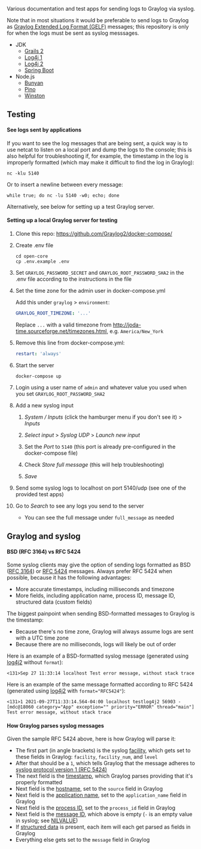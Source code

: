 Various documentation and test apps for sending logs to Graylog via syslog.

Note that in most situations it would be preferable to send logs to Graylog as [Graylog Extended Log Format (GELF)](https://docs.graylog.org/en/4.1/pages/sending/gelf.html) messages; this repository is only for when the logs must be sent as syslog messsages.

- JDK
  - [Grails 2](grails2/)
  - [Log4j 1](log4j1/)
  - [Log4j 2](log4j2/)
  - [Spring Boot](spring-boot/)
- Node.js
  - [Bunyan](bunyan/)
  - [Pino](pino/)
  - [Winston](winston/)

## Testing

#### See logs sent by applications

If you want to see the log messages that are being sent, a quick way is to use netcat to listen on a local port and dump the logs to the console; this is also helpful for troubleshooting if, for example, the timestamp in the log is improperly formatted (which may make it difficult to find the log in Graylog):

```
nc -klu 5140
```

Or to insert a newline between every message:

```
while true; do nc -lu 5140 -w0; echo; done
```

Alternatively, see below for setting up a test Graylog server.

#### Setting up a local Graylog server for testing

1. Clone this repo: https://github.com/Graylog2/docker-compose/

1. Create .env file

   ```
   cd open-core
   cp .env.example .env
   ```

1. Set `GRAYLOG_PASSWORD_SECRET` and `GRAYLOG_ROOT_PASSWORD_SHA2` in the .env file according to the instructions in the file

1. Set the time zone for the admin user in docker-compose.yml

   Add this under `graylog` > `environment`:

   ```yaml
   GRAYLOG_ROOT_TIMEZONE: '...'
   ```

   Replace `...` with a valid timezone from http://joda-time.sourceforge.net/timezones.html, e.g. `America/New_York`

1. Remove this line from docker-compose.yml:

   ```yaml
   restart: 'always'
   ```

1. Start the server

   ```
   docker-compose up
   ```

1. Login using a user name of `admin` and whatever value you used when you set `GRAYLOG_ROOT_PASSWORD_SHA2`

1. Add a new syslog input

   1. _System / Inputs_ (click the hamburger menu if you don't see it) > _Inputs_

   1. _Select input_ > _Syslog UDP_ > _Launch new input_

   1. Set the _Port_ to `5140` (this port is already pre-configured in the docker-compose file)

   1. Check _Store full message_ (this will help troubleshooting)

   1. _Save_

1. Send some syslog logs to localhost on port 5140/udp (see one of the provided test apps)

1. Go to _Search_ to see any logs you send to the server

   - You can see the full message under `full_message` as needed

## Graylog and syslog

#### BSD (RFC 3164) vs RFC 5424

Some syslog clients may give the option of sending logs formatted as BSD ([RFC 3164](https://datatracker.ietf.org/doc/html/rfc3164)) or [RFC 5424](https://datatracker.ietf.org/doc/html/rfc5424) messages. Always prefer RFC 5424 when possible, because it has the following advantages:

- More accurate timestamps, including milliseconds and timezone
- More fields, including application name, process ID, message ID, structured data (custom fields)

The biggest painpoint when sending BSD-formatted messages to Graylog is the timestamp:

- Because there's no time zone, Graylog will always assume logs are sent with a UTC time zone
- Because there are no milliseconds, logs will likely be out of order

Here is an example of a BSD-formatted syslog message (generated using [log4j2](./log4j2) without `format`):

```
<131>Sep 27 11:33:14 localhost Test error message, without stack trace
```

Here is an example of the same message formatted according to RFC 5424 (generated using [log4j2](./log4j2) with `format="RFC5424"`):

```
<131>1 2021-09-27T11:33:14.564-04:00 localhost testlog4j2 56903 - [mdc@18060 category="App" exception="" priority="ERROR" thread="main"] Test error message, without stack trace
```

#### How Graylog parses syslog messages

Given the sample RFC 5424 above, here is how Graylog will parse it:

- The first part (in angle brackets) is the syslog [facility](https://datatracker.ietf.org/doc/html/rfc5424#section-6.2), which gets set to these fields in Graylog: `facility`, `facility_num`, and `level`
- After that should be a `1`, which tells Graylog that the message adheres to [syslog protocol version 1 (RFC 5424)](https://datatracker.ietf.org/doc/html/rfc5424#section-6.2.2)
- The next field is the [timestamp](https://datatracker.ietf.org/doc/html/rfc5424#section-6.2.3), which Graylog parses providing that it's properly formatted
- Next field is the [hostname](https://datatracker.ietf.org/doc/html/rfc5424#section-6.2.4), set to the `source` field in Graylog
- Next field is the [application name](https://datatracker.ietf.org/doc/html/rfc5424#section-6.2.5), set to the `application_name` field in Graylog
- Next field is the [process ID](https://datatracker.ietf.org/doc/html/rfc5424#section-6.2.6), set to the `process_id` field in Graylog
- Next field is the [message ID](https://datatracker.ietf.org/doc/html/rfc5424#section-6.2.6), which above is empty (`-` is an empty value in syslog; see [NILVALUE](https://datatracker.ietf.org/doc/html/rfc5424#section-6))
- If [structured data](https://datatracker.ietf.org/doc/html/rfc5424#section-6.3) is present, each item will each get parsed as fields in Graylog
- Everything else gets set to the `message` field in Graylog
